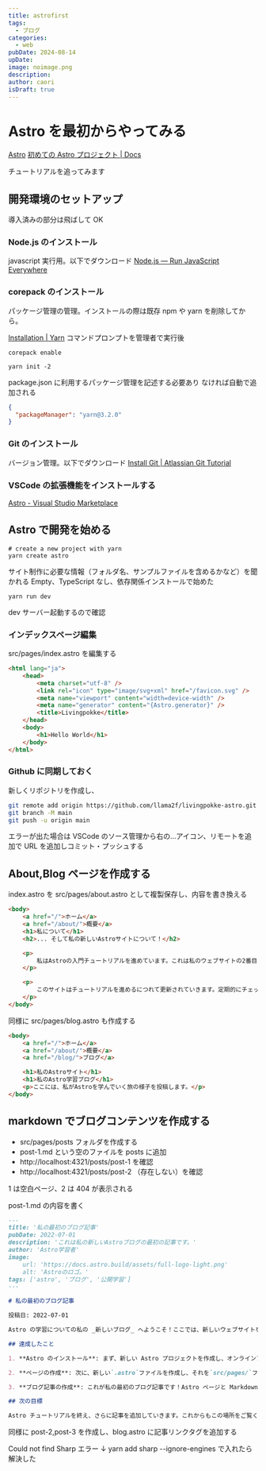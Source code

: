 ```yaml
---
title: astrofirst
tags:
  - ブログ
categories:
  - web
pubDate: 2024-08-14
upDate: 
image: noimage.png
description: 
author: caori
isDraft: true
---
```

# Astro を最初からやってみる

[Astro](https://astro.build/)
[初めての Astro プロジェクト | Docs](https://docs.astro.build/ja/tutorial/1-setup/2/)

チュートリアルを追ってみます

## 開発環境のセットアップ

導入済みの部分は飛ばして OK

### Node.js のインストール

javascript 実行用。以下でダウンロード
[Node.js — Run JavaScript Everywhere](https://nodejs.org/en/)

### corepack のインストール

パッケージ管理の管理。インストールの際は既存 npm や yarn を削除してから。

[Installation | Yarn](https://yarnpkg.com/getting-started/install)
コマンドプロンプトを管理者で実行後

```shell
corepack enable

yarn init -2
```

package.json に利用するパッケージ管理を記述する必要あり
なければ自動で追加される

```package.json
{
  "packageManager": "yarn@3.2.0"
}
```

### Git のインストール

バージョン管理。以下でダウンロード
[Install Git | Atlassian Git Tutorial](https://www.atlassian.com/git/tutorials/install-git#windows)

### VSCode の拡張機能をインストールする

[Astro - Visual Studio Marketplace](https://marketplace.visualstudio.com/items?itemName=astro-build.astro-vscode)

## Astro で開発を始める

```shell
# create a new project with yarn
yarn create astro
```

サイト制作に必要な情報（フォルダ名、サンプルファイルを含めるかなど）を聞かれる
Empty、TypeScript なし、依存関係インストールで始めた

```shell
yarn run dev
```

dev サーバー起動するので確認

### インデックスページ編集

src/pages/index.astro を編集する

```html
<html lang="ja">
	<head>
		<meta charset="utf-8" />
		<link rel="icon" type="image/svg+xml" href="/favicon.svg" />
		<meta name="viewport" content="width=device-width" />
		<meta name="generator" content="{Astro.generator}" />
		<title>Livingpokke</title>
	</head>
	<body>
		<h1>Hello World</h1>
	</body>
</html>
```

### Github に同期しておく

新しくリポジトリを作成し、

```bash
git remote add origin https://github.com/llama2f/livingpokke-astro.git
git branch -M main
git push -u origin main
```

エラーが出た場合は VSCode のソース管理から右の…アイコン、リモートを追加で URL を追加しコミット・プッシュする

## About,Blog ページを作成する

index.astro を src/pages/about.astro として複製保存し、内容を書き換える

```html
<body>
	<a href="/">ホーム</a>
	<a href="/about/">概要</a>
	<h1>私について</h1>
	<h2>... そして私の新しいAstroサイトについて！</h2>

	<p>
		私はAstroの入門チュートリアルを進めています。これは私のウェブサイトの2番目のページで、自分で作った初めてのページです！
	</p>

	<p>
		このサイトはチュートリアルを進めるにつれて更新されていきます。定期的にチェックして、私の旅の様子を見に来てください！
	</p>
</body>
```

同様に src/pages/blog.astro も作成する

```html
<body>
	<a href="/">ホーム</a>
	<a href="/about/">概要</a>
	<a href="/blog/">ブログ</a>

	<h1>私のAstroサイト</h1>
	<h1>私のAstro学習ブログ</h1>
	<p>ここには、私がAstroを学んでいく旅の様子を投稿します。</p>
</body>
```

## markdown でブログコンテンツを作成する

-   src/pages/posts フォルダを作成する
-   post-1.md という空のファイルを posts に追加
-   http://localhost:4321/posts/post-1 を確認
-   http://localhost:4321/posts/post-2 （存在しない）を確認

1 は空白ページ、2 は 404 が表示される

post-1.md の内容を書く

```md
---
title: '私の最初のブログ記事'
pubDate: 2022-07-01
description: 'これは私の新しいAstroブログの最初の記事です。'
author: 'Astro学習者'
image:
    url: 'https://docs.astro.build/assets/full-logo-light.png'
    alt: 'Astroのロゴ。'
tags: ['astro', 'ブログ', '公開学習']
---

# 私の最初のブログ記事

投稿日: 2022-07-01

Astro の学習についての私の _新しいブログ_ へようこそ！ここでは、新しいウェブサイトを作りながら、私の学習過程を共有します。

## 達成したこと

1. **Astro のインストール**: まず、新しい Astro プロジェクトを作成し、オンラインアカウントを設定しました。

2. **ページの作成**: 次に、新しい`.astro`ファイルを作成し、それを`src/pages/`フォルダに配置することで、ページを作成する方法を学びました。

3. **ブログ記事の作成**: これが私の最初のブログ記事です！Astro ページと Markdown の記事があります！

## 次の目標

Astro チュートリアルを終え、さらに記事を追加していきます。これからもこの場所をご覧ください。
```

同様に post-2,post-3 を作成し、blog.astro に記事リンクタグを追加する

Could not find Sharp エラー
↓
yarn add sharp --ignore-engines で入れたら解決した
